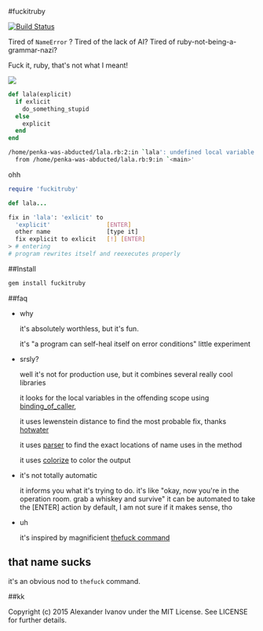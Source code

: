 #fuckitruby

[![Build Status](https://travis-ci.org/alehander42/fuckitruby.svg)](https://travis-ci.org/alehander42/fuckitruby)

Tired of `NameError` ? Tired of the lack of AI? Tired of ruby-not-being-a-grammar-nazi?

Fuck it, ruby, that's not what I meant!

![](http://i.giphy.com/xTiTnndBDbf1TG3Kso.gif)
```ruby
def lala(explicit)
  if exlicit
    do_something_stupid
  else
    explicit
  end
end
```

```bash
/home/penka-was-abducted/lala.rb:2:in `lala': undefined local variable or method `exlicit' for main:Object (NameError)
  from /home/penka-was-abducted/lala.rb:9:in `<main>'
```

ohh

```ruby
require 'fuckitruby'

def lala...
```

```bash
fix in 'lala': 'exlicit' to 
  'explicit' 				[ENTER]    
  other name 				[type it]
  fix explicit to exlicit 	[!] [ENTER]
> # entering
# program rewrites itself and reexecutes properly
```

##Install

```bash
gem install fuckitruby
```

##faq

* why

  it's absolutely worthless, but it's fun.

  it's "a program can self-heal itself on error conditions" little experiment


* srsly?

  well it's not for production use, but it combines several really cool libraries

  it looks for the local variables in the offending scope using [binding_of_caller](https://github.com/banister/binding_of_caller),

  it uses lewenstein distance to find the most probable fix, thanks [hotwater](https://github.com/colinsurprenant/hotwater)

  it uses [parser](https://github.com/whitequark/parser/) to
  find the exact locations of name uses in the method 

  it uses [colorize](https://github.com/fazibear/colorize) to color the output

* it's not totally automatic
  
  it informs you what it's trying to do. it's like "okay, now you're in the operation room. grab a whiskey and survive"
  it can be automated to take the [ENTER] action by default, I am not sure if it makes sense, tho

* uh

  it's inspired by magnificient [thefuck command](https://github.com/nvbn/thefuck) 

## that name sucks

it's an obvious nod to `thefuck` command. 

##kk

Copyright (c) 2015 Alexander Ivanov under the MIT License. See LICENSE for further details.


